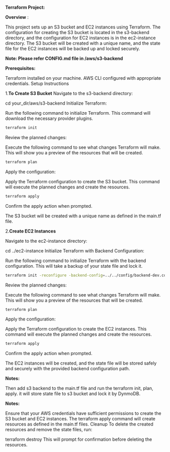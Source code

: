 **Terraform Project:**

**Overview** :

This project sets up an S3 bucket and EC2 instances using Terraform. The configuration for creating the S3 bucket is located in the s3-backend directory, and the configuration for EC2 instances is in the ec2-instance directory. The S3 bucket will be created with a unique name, and the state file for the EC2 instances will be backed up and locked securely.

**Note: Please refer CONFIG.md file in /aws/s3-backend**

**Prerequisites:**

Terraform installed on your machine.
AWS CLI configured with appropriate credentials.
Setup Instructions

1.**To Create S3 Bucket**
Navigate to the s3-backend directory:

cd your_dir/aws/s3-backend
Initialize Terraform:

Run the following command to initialize Terraform. This command will download the necessary provider plugins.

```bash
terraform init
```
Review the planned changes:

Execute the following command to see what changes Terraform will make. This will show you a preview of the resources that will be created.

```bash
terraform plan
```

Apply the configuration:

Apply the Terraform configuration to create the S3 bucket. This command will execute the planned changes and create the resources.

```bash
terraform apply
```

Confirm the apply action when prompted.

The S3 bucket will be created with a unique name as defined in the main.tf file.

2.**Create EC2 Instances**

Navigate to the ec2-instance directory:


cd ../ec2-instance
Initialize Terraform with Backend Configuration:

Run the following command to initialize Terraform with the backend configuration. This will take a backup of your state file and lock it.

```bash
terraform init -reconfigure -backend-config=../../config/backend-dev.conf
```

Review the planned changes:

Execute the following command to see what changes Terraform will make. This will show you a preview of the resources that will be created.

```bash
terraform plan
```

Apply the configuration:

Apply the Terraform configuration to create the EC2 instances. This command will execute the planned changes and create the resources.


```bash
terraform apply
```

Confirm the apply action when prompted.

The EC2 instances will be created, and the state file will be stored safely and securely with the provided backend configuration path.


**Notes:**

Then add s3 backend to the main.tf file and run the terraform init, plan, apply. it will store state file to s3 bucket and lock it by DynmoDB.

**Notes:**

Ensure that your AWS credentials have sufficient permissions to create the S3 bucket and EC2 instances.
The terraform apply command will create resources as defined in the main.tf files.
Cleanup
To delete the created resources and remove the state files, run:

terraform destroy
This will prompt for confirmation before deleting the resources.
